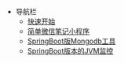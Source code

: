* 导航栏
  * [快速开始](README.md)
  * [简单微信笔记小程序](https://github.com/a870439570/blog-sharon)
  * [SpringBoot版Mongodb工具](https://github.com/a870439570/Mongodb-WeAdmin)
  * [SpringBoot版本的JVM监控](https://github.com/a870439570/boot-actuator)